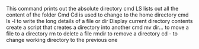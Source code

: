 This command prints out the absolute directory
cmd LS lists out all the content of the folder
Cmd Cd is used to change to the home directory
cmd ls -l to write the long details of a file or dir
Display current directory contents
create a script that creates a directory into another
cmd mv dir... to move a file to a directory
rm to delete a file
rmdir to remove a directory
cd - to change working directory to the previous one

